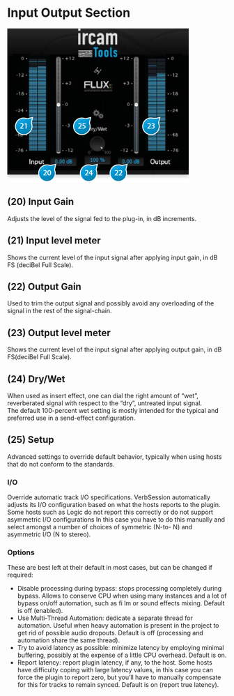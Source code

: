 # Input Output Section

![](../include/verb_session_08.PNG)

## (20) Input Gain
Adjusts the level of the signal fed to the plug-in, in dB increments.

## (21) Input level meter
Shows the current level of the input signal after applying input gain, in dB FS (deciBel Full Scale).

## (22) Output Gain
Used to trim the output signal and possibly avoid any overloading of the signal in the rest of the signal-chain.

## (23) Output level meter
Shows the current level of the input signal after applying output gain, in dB FS(deciBel Full Scale).

## (24) Dry/Wet
When used as insert effect, one can dial the right amount of “wet”, reverberated signal with respect to the “dry”, 
untreated input signal.  
The default 100-percent wet setting is mostly intended for the typical and preferred use in a send-effect configuration.

## (25) Setup
Advanced settings to override default behavior, typically when using hosts that do not conform to the standards.

### I/O
Override automatic track I/O specifications. VerbSession automatically adjusts its I/O configuration based on what the
hosts reports to the plugin. Some hosts such as Logic do not report this correctly or do not support asymmetric I/O
configurations In this case you have to do this manually and select amongst a number of choices of symmetric (N-to-
N) and asymmetric I/O (N to stereo).


### Options


These are best left at their default in most cases, but can be changed if required:

- Disable processing during bypass: stops processing completely during bypass. Allows to conserve CPU when
    using many instances and a lot of bypass on/off automation, such as fi lm or sound effects mixing. Default is
    off (enabled).
- Use Multi-Thread Automation: dedicate a separate thread for automation. Useful when heavy automation is
    present in the project to get rid of possible audio dropouts. Default is off (processing and automation share
    the same thread).
- Try to avoid latency as possible: minimize latency by employing minimal buffering, possibly at the expense of
    a little CPU overhead. Default is on.
- Report latency: report plugin latency, if any, to the host. Some hosts have difficulty coping with large latency
    values, in this case you can force the plugin to report zero, but you’ll have to manually compensate for this for
    tracks to remain synced. Default is on (report true latency).

